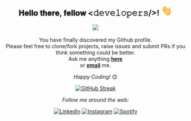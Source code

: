 

<div align="center">
<h2> 𝐇𝐞𝐥𝐥𝐨 𝐭𝐡𝐞𝐫𝐞, 𝐟𝐞𝐥𝐥𝐨𝐰 <𝚍𝚎𝚟𝚎𝚕𝚘𝚙𝚎𝚛𝚜/>! <img src="https://github.com/S4ny4m/S4ny4m/blob/main/gifs/Hi.gif" width="30"></h2>
</div>

<div align="center" width="50">

<img src="https://github.com/S4ny4m/S4ny4m/blob/main/gifs/
WelcomeToSanyam's Github.gif " width="300"/>

</div>

<div align="center">

You have finally discovered my Github profile. <br>
Please feel free to clone/fork projects, raise issues and submit PRs if you think something could be better. <br>
Ask me anything <a href="https://github.com/S4ny4m/S4ny4m/tree/main/Issues/new"><b>here</b></a><br>
or <a href="mailto:off.sanyam@gmail.com"><b>email</b></a> me.

<i>Happy Coding!</i> 😊

</div>

<div align="center">

  [![GitHub Streak](http://github-readme-streak-stats.herokuapp.com?user=S4ny4m&theme=github-dark-blue&date_format=j%20M%5B%20Y%5D)](https://git.io/streak-stats)
 
<i>Follow me around the web:</i><br>

<a href="https://www.linkedin.com/in/pandeysanyam/" target="_blank"><img src="https://img.shields.io/badge/LinkedIn-%230077B5.svg?&style=flat-square&logo=linkedin&logoColor=white" alt="LinkedIn"></a>
<a href="https://www.instagram.com/sanyam_pandey" target="_blank"><img src="https://img.shields.io/badge/Instagram-%23E4405F.svg?&style=flat-square&logo=instagram&logoColor=white" alt="Instagram"></a>
<a href="https://open.spotify.com/user/31cqq4jkqzclixzbeyfg5fwbq7em?si=rkDHG1OWSq24G_fAs2u8Vw&utm_source=copy-link" target="_blank"><img src="https://img.shields.io/badge/Spotify-%231ED760.svg?&style=flat-square&logo=spotify&logoColor=white" alt="Spotify"></a>
</div>
          
